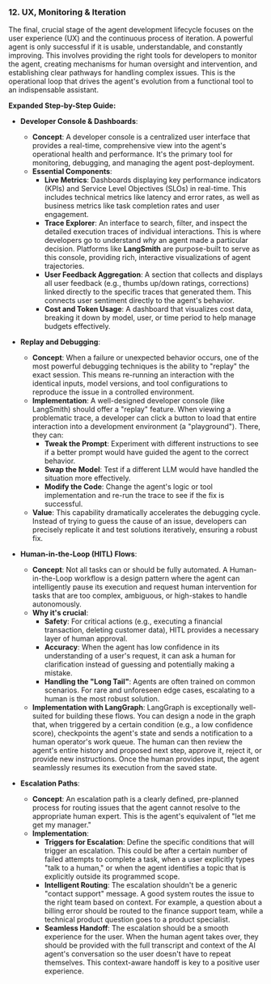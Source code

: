 ### 12. UX, Monitoring & Iteration

The final, crucial stage of the agent development lifecycle focuses on the user experience (UX) and the continuous process of iteration. A powerful agent is only successful if it is usable, understandable, and constantly improving. This involves providing the right tools for developers to monitor the agent, creating mechanisms for human oversight and intervention, and establishing clear pathways for handling complex issues. This is the operational loop that drives the agent's evolution from a functional tool to an indispensable assistant.

**Expanded Step-by-Step Guide:**

*   **Developer Console & Dashboards**:
    *   **Concept**: A developer console is a centralized user interface that provides a real-time, comprehensive view into the agent's operational health and performance. It's the primary tool for monitoring, debugging, and managing the agent post-deployment.
    *   **Essential Components**:
        *   **Live Metrics**: Dashboards displaying key performance indicators (KPIs) and Service Level Objectives (SLOs) in real-time. This includes technical metrics like latency and error rates, as well as business metrics like task completion rates and user engagement.
        *   **Trace Explorer**: An interface to search, filter, and inspect the detailed execution traces of individual interactions. This is where developers go to understand *why* an agent made a particular decision. Platforms like **LangSmith** are purpose-built to serve as this console, providing rich, interactive visualizations of agent trajectories.
        *   **User Feedback Aggregation**: A section that collects and displays all user feedback (e.g., thumbs up/down ratings, corrections) linked directly to the specific traces that generated them. This connects user sentiment directly to the agent's behavior.
        *   **Cost and Token Usage**: A dashboard that visualizes cost data, breaking it down by model, user, or time period to help manage budgets effectively.

*   **Replay and Debugging**:
    *   **Concept**: When a failure or unexpected behavior occurs, one of the most powerful debugging techniques is the ability to "replay" the exact session. This means re-running an interaction with the identical inputs, model versions, and tool configurations to reproduce the issue in a controlled environment.
    *   **Implementation**: A well-designed developer console (like LangSmith) should offer a "replay" feature. When viewing a problematic trace, a developer can click a button to load that entire interaction into a development environment (a "playground"). There, they can:
        *   **Tweak the Prompt**: Experiment with different instructions to see if a better prompt would have guided the agent to the correct behavior.
        *   **Swap the Model**: Test if a different LLM would have handled the situation more effectively.
        *   **Modify the Code**: Change the agent's logic or tool implementation and re-run the trace to see if the fix is successful.
    *   **Value**: This capability dramatically accelerates the debugging cycle. Instead of trying to guess the cause of an issue, developers can precisely replicate it and test solutions iteratively, ensuring a robust fix.

*   **Human-in-the-Loop (HITL) Flows**:
    *   **Concept**: Not all tasks can or should be fully automated. A Human-in-the-Loop workflow is a design pattern where the agent can intelligently pause its execution and request human intervention for tasks that are too complex, ambiguous, or high-stakes to handle autonomously.
    *   **Why it's crucial**:
        *   **Safety**: For critical actions (e.g., executing a financial transaction, deleting customer data), HITL provides a necessary layer of human approval.
        *   **Accuracy**: When the agent has low confidence in its understanding of a user's request, it can ask a human for clarification instead of guessing and potentially making a mistake.
        *   **Handling the "Long Tail"**: Agents are often trained on common scenarios. For rare and unforeseen edge cases, escalating to a human is the most robust solution.
    *   **Implementation with LangGraph**: LangGraph is exceptionally well-suited for building these flows. You can design a node in the graph that, when triggered by a certain condition (e.g., a low confidence score), checkpoints the agent's state and sends a notification to a human operator's work queue. The human can then review the agent's entire history and proposed next step, approve it, reject it, or provide new instructions. Once the human provides input, the agent seamlessly resumes its execution from the saved state.

*   **Escalation Paths**:
    *   **Concept**: An escalation path is a clearly defined, pre-planned process for routing issues that the agent cannot resolve to the appropriate human expert. This is the agent's equivalent of "let me get my manager."
    *   **Implementation**:
        *   **Triggers for Escalation**: Define the specific conditions that will trigger an escalation. This could be after a certain number of failed attempts to complete a task, when a user explicitly types "talk to a human," or when the agent identifies a topic that is explicitly outside its programmed scope.
        *   **Intelligent Routing**: The escalation shouldn't be a generic "contact support" message. A good system routes the issue to the right team based on context. For example, a question about a billing error should be routed to the finance support team, while a technical product question goes to a product specialist.
        *   **Seamless Handoff**: The escalation should be a smooth experience for the user. When the human agent takes over, they should be provided with the full transcript and context of the AI agent's conversation so the user doesn't have to repeat themselves. This context-aware handoff is key to a positive user experience.